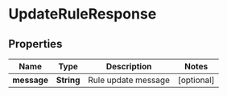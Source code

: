

# UpdateRuleResponse


## Properties

| Name | Type | Description | Notes |
|------------ | ------------- | ------------- | -------------|
|**message** | **String** | Rule update message |  [optional] |



